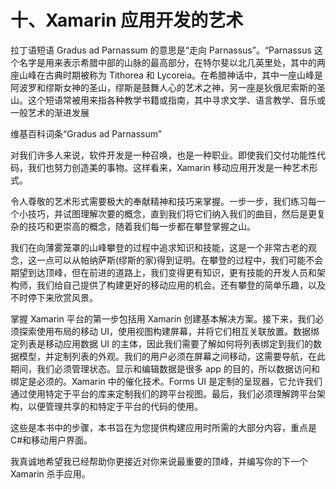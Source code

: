 # 十、Xamarin 应用开发的艺术

拉丁语短语 Gradus ad Parnassum 的意思是“走向 Parnassus”。“Parnassus 这个名字是用来表示希腊中部的山脉的最高部分，在特尔斐以北几英里处，其中的两座山峰在古典时期被称为 Tithorea 和 Lycoreia。在希腊神话中，其中一座山峰是阿波罗和缪斯女神的圣山，缪斯是鼓舞人心的艺术之神，另一座是狄俄尼索斯的圣山。这个短语常被用来指各种教学书籍或指南，其中寻求文学、语言教学、音乐或一般艺术的渐进发展

维基百科词条“Gradus ad Parnassum”

对我们许多人来说，软件开发是一种召唤，也是一种职业。即使我们交付功能性代码，我们也努力创造美的事物。这样看来，Xamarin 移动应用开发是一种艺术形式。

令人尊敬的艺术形式需要极大的奉献精神和技巧来掌握。一步一步，我们练习每一个小技巧，并试图理解次要的概念，直到我们将它们纳入我们的曲目，然后是更复杂的技巧和更崇高的概念，随着我们每一步都在攀登掌握之山。

我们在向薄雾笼罩的山峰攀登的过程中追求知识和技能，这是一个非常古老的观念，这一点可以从帕纳萨斯(缪斯的家)得到证明。在攀登的过程中，我们可能不会期望到达顶峰，但在前进的道路上，我们变得更有知识，更有技能的开发人员和架构师，我们给自己提供了构建更好的移动应用的机会。还有攀登的简单乐趣，以及不时停下来欣赏风景。

掌握 Xamarin 平台的第一步包括用 Xamarin 创建基本解决方案。接下来，我们必须探索使用布局的移动 UI，使用视图构建屏幕，并将它们相互关联放置。数据绑定列表是移动应用数据 UI 的主体，因此我们需要了解如何将列表绑定到我们的数据模型，并定制列表的外观。我们的用户必须在屏幕之间移动，这需要导航，在此期间，我们必须管理状态。显示和编辑数据是很多 app 的目的，所以数据访问和绑定是必须的。Xamarin 中的催化技术。Forms UI 是定制的呈现器，它允许我们通过使用特定于平台的库来定制我们的跨平台视图。最后，我们必须理解跨平台架构，以便管理共享的和特定于平台的代码的使用。

这些是本书中的步骤，本书旨在为您提供构建应用时所需的大部分内容，重点是 C#和移动用户界面。

我真诚地希望我已经帮助你更接近对你来说最重要的顶峰，并编写你的下一个 Xamarin 杀手应用。